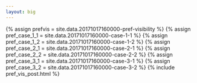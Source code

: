 ```yaml
---
layout: big
---
```

{% assign prefvis = site.data.20171017160000-pref-visibility %}
{% assign pref_case_1_1 = site.data.20171017160000-case-1-1 %}
{% assign pref_case_1_2 = site.data.20171017160000-case-1-2 %}
{% assign pref_case_2_1 = site.data.20171017160000-case-2-1 %}
{% assign pref_case_2_2 = site.data.20171017160000-case-2-2 %}
{% assign pref_case_3_1 = site.data.20171017160000-case-3-1 %}
{% assign pref_case_3_2 = site.data.20171017160000-case-3-2 %}
{% include pref_vis_post.html %}
